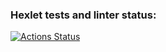 ### Hexlet tests and linter status:
[![Actions Status](https://github.com/vSeiilaa/python-django-developer-project-52/actions/workflows/hexlet-check.yml/badge.svg)](https://github.com/vSeiilaa/python-django-developer-project-52/actions)